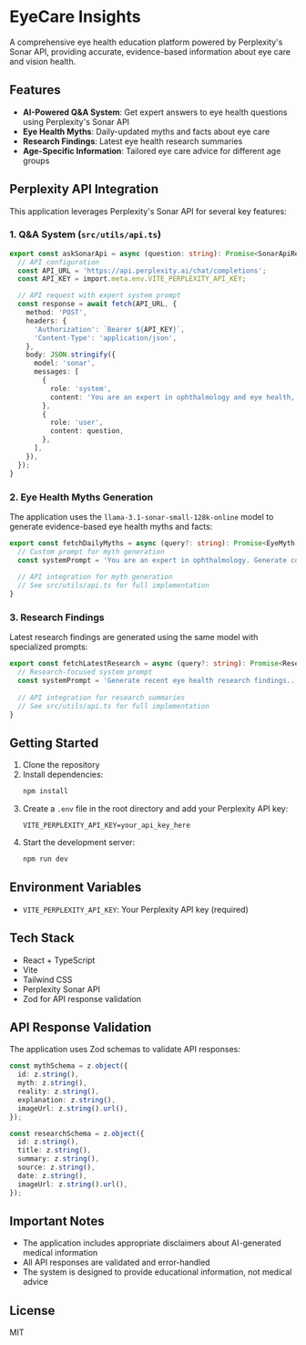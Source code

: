 # EyeCare Insights

A comprehensive eye health education platform powered by Perplexity's Sonar API, providing accurate, evidence-based information about eye care and vision health.

## Features

- **AI-Powered Q&A System**: Get expert answers to eye health questions using Perplexity's Sonar API
- **Eye Health Myths**: Daily-updated myths and facts about eye care
- **Research Findings**: Latest eye health research summaries
- **Age-Specific Information**: Tailored eye care advice for different age groups

## Perplexity API Integration

This application leverages Perplexity's Sonar API for several key features:

### 1. Q&A System (`src/utils/api.ts`)

```typescript
export const askSonarApi = async (question: string): Promise<SonarApiResponse> => {
  // API configuration
  const API_URL = 'https://api.perplexity.ai/chat/completions';
  const API_KEY = import.meta.env.VITE_PERPLEXITY_API_KEY;

  // API request with expert system prompt
  const response = await fetch(API_URL, {
    method: 'POST',
    headers: {
      'Authorization': `Bearer ${API_KEY}`,
      'Content-Type': 'application/json',
    },
    body: JSON.stringify({
      model: 'sonar',
      messages: [
        {
          role: 'system',
          content: 'You are an expert in ophthalmology and eye health, providing accurate, evidence-based information.',
        },
        {
          role: 'user',
          content: question,
        },
      ],
    }),
  });
}
```

### 2. Eye Health Myths Generation

The application uses the `llama-3.1-sonar-small-128k-online` model to generate evidence-based eye health myths and facts:

```typescript
export const fetchDailyMyths = async (query?: string): Promise<EyeMyth[]> => {
  // Custom prompt for myth generation
  const systemPrompt = 'You are an expert in ophthalmology. Generate common eye health myths...'
  
  // API integration for myth generation
  // See src/utils/api.ts for full implementation
}
```

### 3. Research Findings

Latest research findings are generated using the same model with specialized prompts:

```typescript
export const fetchLatestResearch = async (query?: string): Promise<ResearchItem[]> => {
  // Research-focused system prompt
  const systemPrompt = 'Generate recent eye health research findings...'
  
  // API integration for research summaries
  // See src/utils/api.ts for full implementation
}
```

## Getting Started

1. Clone the repository
2. Install dependencies:
   ```bash
   npm install
   ```
3. Create a `.env` file in the root directory and add your Perplexity API key:
   ```env
   VITE_PERPLEXITY_API_KEY=your_api_key_here
   ```
4. Start the development server:
   ```bash
   npm run dev
   ```

## Environment Variables

- `VITE_PERPLEXITY_API_KEY`: Your Perplexity API key (required)

## Tech Stack

- React + TypeScript
- Vite
- Tailwind CSS
- Perplexity Sonar API
- Zod for API response validation

## API Response Validation

The application uses Zod schemas to validate API responses:

```typescript
const mythSchema = z.object({
  id: z.string(),
  myth: z.string(),
  reality: z.string(),
  explanation: z.string(),
  imageUrl: z.string().url(),
});

const researchSchema = z.object({
  id: z.string(),
  title: z.string(),
  summary: z.string(),
  source: z.string(),
  date: z.string(),
  imageUrl: z.string().url(),
});
```

## Important Notes

- The application includes appropriate disclaimers about AI-generated medical information
- All API responses are validated and error-handled
- The system is designed to provide educational information, not medical advice

## License

MIT